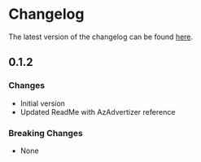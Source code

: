 # Changelog

The latest version of the changelog can be found [here](https://github.com/Azure/bicep-registry-modules/blob/main/avm/ptn/data/private-analytical-workspace/CHANGELOG.md).

## 0.1.2

### Changes

- Initial version
- Updated ReadMe with AzAdvertizer reference

### Breaking Changes

- None
